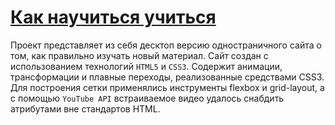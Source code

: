 # [**Как научиться учиться**](https://vooooodoo.github.io/how-to-learn/ "Ссылка на проект")

Проект представляет из себя десктоп версию одностраничного сайта о том, как правильно изучать новый материал.
Сайт создан с использованием технологий `HTML5` и `CSS3`. Содержит анимации, трансформации и плавные переходы, реализованные средствами CSS3. Для построения сетки применялись инструменты flexbox и grid-layout, а с помощью `YouTube API` встраиваемое видео удалось снабдить атрибутами вне стандартов HTML.

